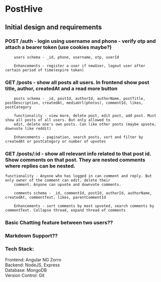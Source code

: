 # PostHive

## Initial design and requirements

 ### POST /auth - login using username and phone - verify otp and attach a bearer token (use cookies maybe?)
		
		users schema - _id, phone, username, otp, userId
		
		Enhancements - register a user if newUser, logout user after certain period of time(expire token)

### GET /posts - show all posts all users. In frontend show post title, author, createdAt and a read more button
 	 	
		posts schema - _id, postId, authorId, authorName, postTitle, postDescription, createdAt, mediaUrl(photos), commentId, likes, postCategory

		functionality - view more, delete post, edit post, add post. Must show all posts of all users. But only allowed to
		edit, delete one's own posts. Can like other posts (maybe upvote, downvote like reddit)

		Enhancements - pagination, search posts, sort and filter by createdAt or postCategory or number of upvotes

### GET /posts/:id - show all relevant info related to that post id. Show comments on that post. They are nested comments where replies can be nested. 
		
    functionality - Anyone who has logged in can comment and reply. But only owner of the comment can edit, delete their
		comment. Anyone can upvote and downvote comments.
    
		comments schema - _id, commentId, postId, authorId, authorName, createdAt, commentText, likes, parentCommentId

		Enhancements - sort comments by most upvoted, search comments by commentText. Collapse thread, expand thread of comments
### Basic Chatting feature between two users??
### Markdown Support??

### Tech Stack:
  Frontend: Angular NG Zorro  
  Backend: NodeJS, Express  
  Database: MongoDB  
  Version Control: Git  

